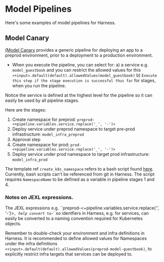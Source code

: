 # Model Pipelines

Here's some examples of model pipelines for Harness. 

## Model Canary
[(Model Canary](./model_canary.yml) provides a generic pipeline for deploying an app to a preprod environment, prior to a deployment to a production environment.

- When you execute the pipeline, you can select for:
a)  a service e.g. `model_guestbook` and you can restrict the allowed values for this `<+input>.default(default).allowedValues(model_guestbook)`
b) `Execute this step if the stage execution is successful thus far` for stages, when you run the pipeline. 

Notice the service is defined at the highest level for the pipeline so it can easily be used by all pipeline stages.

Here are the stages:

1. Create namespace for preprod: `preprod-<+pipeline.variables.service.replace('_', '-')>`
2. Deploy service under preprod namespace to target pre-prod infrastructure: `model_infra_preprod`
3. Approval step
4. Create namespace for prod: `prod-<+pipeline.variables.service.replace('_', '-')>`
5. Deploy service under prod namespace to target prod infrastructure: `model_infra_prod`


The template ref `create_k8s_namespace` refers to a bash script found [here](../../script_templates/create_namespace.sh). Currently, bash scripts can't be referenced from git in Harness. The script requires `NamespaceName` to be defined as a variable in pipeline stages 1 and 4. 

### Notes on JEXL expressions. 

The JEXL expressions e.g. ``preprod-<+pipeline.variables.service.replace('_', '-')>`, help convert `_` to `-` so identfiers in Harness, e.g. for services, can easily be converted to a naming convention required for Kubernetes objects.

Remember to double-check your environment and infra definitions in Harness. It is recommended to define allowed values for Namespaces under the infra definitions `<+input>.default(default).allowedValues(preprod-model-guestbook)`, to explicitly restrict infra targets that services can be deployed to. 



